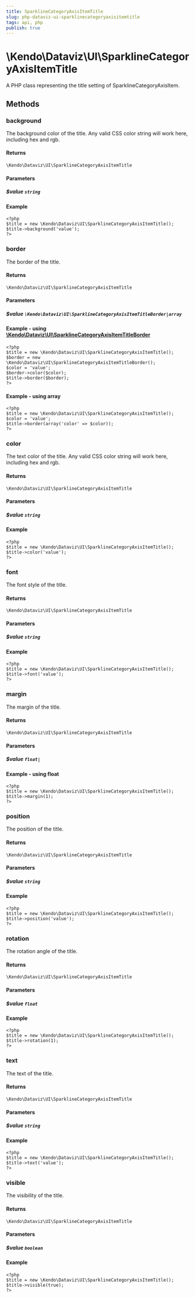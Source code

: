 ```yaml
---
title: SparklineCategoryAxisItemTitle
slug: php-dataviz-ui-sparklinecategoryaxisitemtitle
tags: api, php
publish: true
---
```


# \Kendo\Dataviz\UI\SparklineCategoryAxisItemTitle

A PHP class representing the title setting of SparklineCategoryAxisItem.


## Methods

### background
The background color of the title. Any valid CSS color string will work here, including
hex and rgb.

#### Returns
`\Kendo\Dataviz\UI\SparklineCategoryAxisItemTitle`

#### Parameters

##### $value `string`



#### Example 
    <?php
    $title = new \Kendo\Dataviz\UI\SparklineCategoryAxisItemTitle();
    $title->background('value');
    ?>

### border

The border of the title.

#### Returns
`\Kendo\Dataviz\UI\SparklineCategoryAxisItemTitle`

#### Parameters

##### $value `\Kendo\Dataviz\UI\SparklineCategoryAxisItemTitleBorder|array`


#### Example - using [\Kendo\Dataviz\UI\SparklineCategoryAxisItemTitleBorder](/api/wrappers/php/Kendo/Dataviz/UI/SparklineCategoryAxisItemTitleBorder)
    <?php
    $title = new \Kendo\Dataviz\UI\SparklineCategoryAxisItemTitle();
    $border = new \Kendo\Dataviz\UI\SparklineCategoryAxisItemTitleBorder();
    $color = 'value';
    $border->color($color);
    $title->border($border);
    ?>

#### Example - using array

    <?php
    $title = new \Kendo\Dataviz\UI\SparklineCategoryAxisItemTitle();
    $color = 'value';
    $title->border(array('color' => $color));
    ?>

### color
The text color of the title. Any valid CSS color string will work here, including hex and rgb.

#### Returns
`\Kendo\Dataviz\UI\SparklineCategoryAxisItemTitle`

#### Parameters

##### $value `string`



#### Example 
    <?php
    $title = new \Kendo\Dataviz\UI\SparklineCategoryAxisItemTitle();
    $title->color('value');
    ?>

### font
The font style of the title.

#### Returns
`\Kendo\Dataviz\UI\SparklineCategoryAxisItemTitle`

#### Parameters

##### $value `string`



#### Example 
    <?php
    $title = new \Kendo\Dataviz\UI\SparklineCategoryAxisItemTitle();
    $title->font('value');
    ?>

### margin
The margin of the title.

#### Returns
`\Kendo\Dataviz\UI\SparklineCategoryAxisItemTitle`

#### Parameters

##### $value `float|`



#### Example  - using float
    <?php
    $title = new \Kendo\Dataviz\UI\SparklineCategoryAxisItemTitle();
    $title->margin(1);
    ?>

### position
The position of the title.

#### Returns
`\Kendo\Dataviz\UI\SparklineCategoryAxisItemTitle`

#### Parameters

##### $value `string`



#### Example 
    <?php
    $title = new \Kendo\Dataviz\UI\SparklineCategoryAxisItemTitle();
    $title->position('value');
    ?>

### rotation
The rotation angle of the title.

#### Returns
`\Kendo\Dataviz\UI\SparklineCategoryAxisItemTitle`

#### Parameters

##### $value `float`



#### Example 
    <?php
    $title = new \Kendo\Dataviz\UI\SparklineCategoryAxisItemTitle();
    $title->rotation(1);
    ?>

### text
The text of the title.

#### Returns
`\Kendo\Dataviz\UI\SparklineCategoryAxisItemTitle`

#### Parameters

##### $value `string`



#### Example 
    <?php
    $title = new \Kendo\Dataviz\UI\SparklineCategoryAxisItemTitle();
    $title->text('value');
    ?>

### visible
The visibility of the title.

#### Returns
`\Kendo\Dataviz\UI\SparklineCategoryAxisItemTitle`

#### Parameters

##### $value `boolean`



#### Example 
    <?php
    $title = new \Kendo\Dataviz\UI\SparklineCategoryAxisItemTitle();
    $title->visible(true);
    ?>

